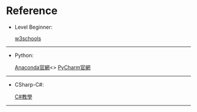 # Reference

* Level Beginner: </p>
[w3schools](https://www.w3schools.com/)
----
* Python: </p>
[Anaconda官網](https://www.anaconda.com/)<>
[PyCharm官網](https://www.jetbrains.com/pycharm/)
----
* CSharp-C#: </p>
[C#教學](http://www.runoob.com/csharp/csharp-tutorial.html)
----
